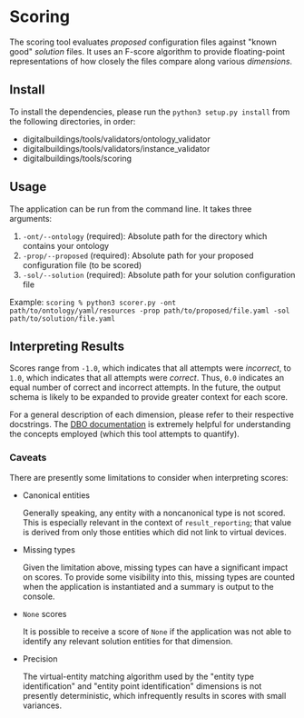 # Scoring

The scoring tool evaluates _proposed_ configuration files against "known good" _solution_ files. It uses an F-score algorithm to provide floating-point representations of how closely the files compare along various _dimensions_.

## Install
To install the dependencies, please run the `python3 setup.py install` from the following directories, in order:
* digitalbuildings/tools/validators/ontology_validator
* digitalbuildings/tools/validators/instance_validator
* digitalbuildings/tools/scoring

## Usage

The application can be run from the command line. It takes three arguments:
1. `-ont/--ontology` (required): Absolute path for the directory which contains your ontology
2. `-prop/--proposed` (required): Absolute path for your proposed configuration file (to be scored)
3. `-sol/--solution` (required): Absolute path for your solution configuration file

Example: `scoring % python3 scorer.py -ont path/to/ontology/yaml/resources -prop path/to/proposed/file.yaml -sol path/to/solution/file.yaml`

## Interpreting Results

Scores range from `-1.0`, which indicates that all attempts were _incorrect_, to `1.0`, which indicates that all attempts were _correct_. Thus, `0.0` indicates an equal number of correct and incorrect attempts. In the future, the output schema is likely to be expanded to provide greater context for each score.

For a general description of each dimension, please refer to their respective docstrings. The [DBO documentation](https://github.com/google/digitalbuildings/blob/master/ontology/README.md) is extremely helpful for understanding the concepts employed (which this tool attempts to quantify).

### Caveats

There are presently some limitations to consider when interpreting scores:

- Canonical entities

  Generally speaking, any entity with a noncanonical type is not scored. This is especially relevant in the context of `result_reporting`; that value is derived from only those entities which did not link to virtual devices.

- Missing types

  Given the limitation above, missing types can have a significant impact on scores. To provide some visibility into this, missing types are counted when the application is instantiated and a summary is output to the console.

- `None` scores

  It is possible to receive a score of `None` if the application was not able to identify any relevant solution entities for that dimension.

- Precision

  The virtual-entity matching algorithm used by the "entity type identification" and "entity point identification" dimensions is not presently deterministic, which infrequently results in scores with small variances.
